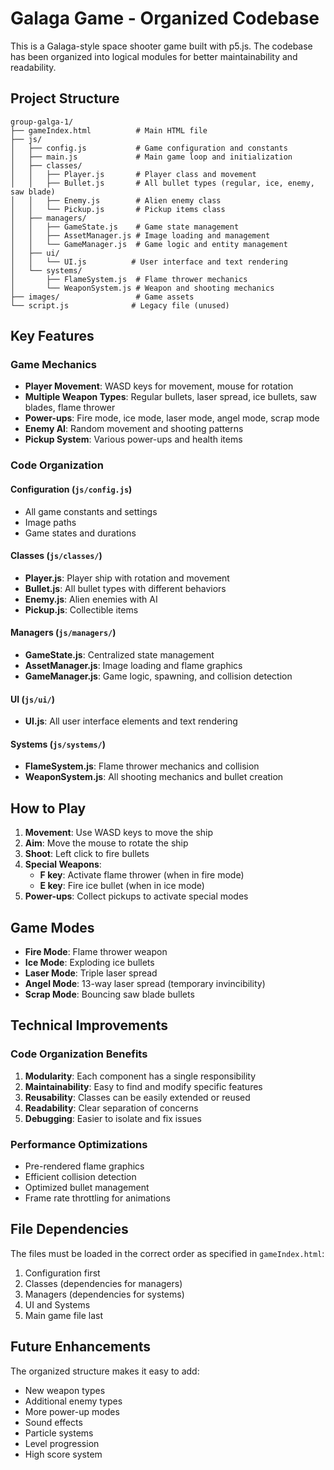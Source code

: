 # Galaga Game - Organized Codebase

This is a Galaga-style space shooter game built with p5.js. The codebase has been organized into logical modules for better maintainability and readability.

## Project Structure

```
group-galga-1/
├── gameIndex.html          # Main HTML file
├── js/
│   ├── config.js           # Game configuration and constants
│   ├── main.js             # Main game loop and initialization
│   ├── classes/
│   │   ├── Player.js       # Player class and movement
│   │   ├── Bullet.js       # All bullet types (regular, ice, enemy, saw blade)
│   │   ├── Enemy.js        # Alien enemy class
│   │   └── Pickup.js       # Pickup items class
│   ├── managers/
│   │   ├── GameState.js    # Game state management
│   │   ├── AssetManager.js # Image loading and management
│   │   └── GameManager.js  # Game logic and entity management
│   ├── ui/
│   │   └── UI.js          # User interface and text rendering
│   └── systems/
│       ├── FlameSystem.js  # Flame thrower mechanics
│       └── WeaponSystem.js # Weapon and shooting mechanics
├── images/                 # Game assets
└── script.js              # Legacy file (unused)
```

## Key Features

### Game Mechanics
- **Player Movement**: WASD keys for movement, mouse for rotation
- **Multiple Weapon Types**: Regular bullets, laser spread, ice bullets, saw blades, flame thrower
- **Power-ups**: Fire mode, ice mode, laser mode, angel mode, scrap mode
- **Enemy AI**: Random movement and shooting patterns
- **Pickup System**: Various power-ups and health items

### Code Organization

#### Configuration (`js/config.js`)
- All game constants and settings
- Image paths
- Game states and durations

#### Classes (`js/classes/`)
- **Player.js**: Player ship with rotation and movement
- **Bullet.js**: All bullet types with different behaviors
- **Enemy.js**: Alien enemies with AI
- **Pickup.js**: Collectible items

#### Managers (`js/managers/`)
- **GameState.js**: Centralized state management
- **AssetManager.js**: Image loading and flame graphics
- **GameManager.js**: Game logic, spawning, and collision detection

#### UI (`js/ui/`)
- **UI.js**: All user interface elements and text rendering

#### Systems (`js/systems/`)
- **FlameSystem.js**: Flame thrower mechanics and collision
- **WeaponSystem.js**: All shooting mechanics and bullet creation

## How to Play

1. **Movement**: Use WASD keys to move the ship
2. **Aim**: Move the mouse to rotate the ship
3. **Shoot**: Left click to fire bullets
4. **Special Weapons**:
   - **F key**: Activate flame thrower (when in fire mode)
   - **E key**: Fire ice bullet (when in ice mode)
5. **Power-ups**: Collect pickups to activate special modes

## Game Modes

- **Fire Mode**: Flame thrower weapon
- **Ice Mode**: Exploding ice bullets
- **Laser Mode**: Triple laser spread
- **Angel Mode**: 13-way laser spread (temporary invincibility)
- **Scrap Mode**: Bouncing saw blade bullets

## Technical Improvements

### Code Organization Benefits
1. **Modularity**: Each component has a single responsibility
2. **Maintainability**: Easy to find and modify specific features
3. **Reusability**: Classes can be easily extended or reused
4. **Readability**: Clear separation of concerns
5. **Debugging**: Easier to isolate and fix issues

### Performance Optimizations
- Pre-rendered flame graphics
- Efficient collision detection
- Optimized bullet management
- Frame rate throttling for animations

## File Dependencies

The files must be loaded in the correct order as specified in `gameIndex.html`:
1. Configuration first
2. Classes (dependencies for managers)
3. Managers (dependencies for systems)
4. UI and Systems
5. Main game file last

## Future Enhancements

The organized structure makes it easy to add:
- New weapon types
- Additional enemy types
- More power-up modes
- Sound effects
- Particle systems
- Level progression
- High score system 